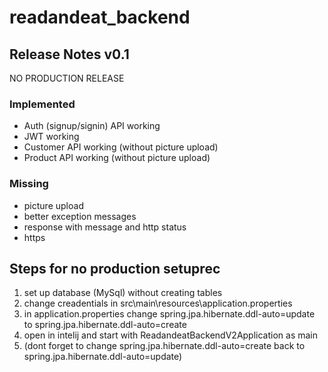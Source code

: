 # readandeat_backend

## Release Notes v0.1
NO PRODUCTION RELEASE

### Implemented
- Auth (signup/signin) API working
- JWT working
- Customer API working (without picture upload)
- Product API working (without picture upload)

### Missing
- picture upload
- better exception messages
- response with message and http status 
- https

## Steps for no production setuprec
1. set up database (MySql) without creating tables
2. change creadentials in src\main\resources\application.properties
3. in application.properties change spring.jpa.hibernate.ddl-auto=update to spring.jpa.hibernate.ddl-auto=create
4. open in intelij and start with ReadandeatBackendV2Application as main
5. (dont forget to change spring.jpa.hibernate.ddl-auto=create back to spring.jpa.hibernate.ddl-auto=update)
